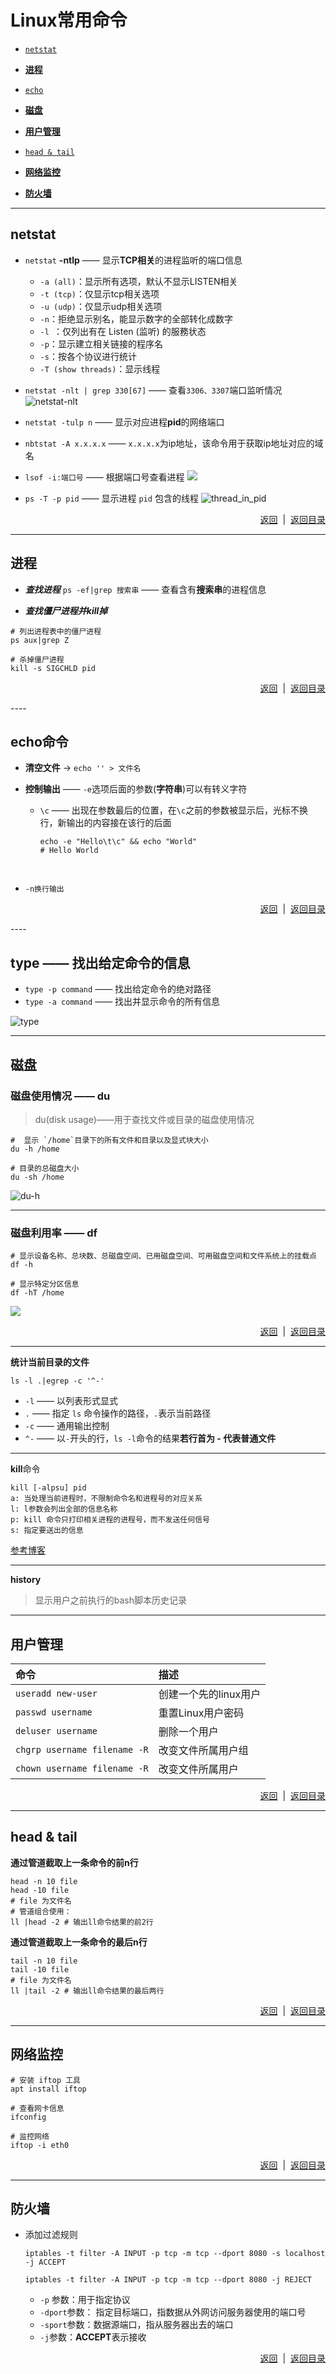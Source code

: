 # <a name="top">Linux常用命令</a> 

+ <a href="#netstat">`netstat`</a>

+ <a href="#ps">**进程**</a>

+ <a href="#echo">`echo`</a>

+ <a href="#disk">**磁盘**</a>

+ <a href="#userManage">**用户管理**</a>

+ <a href="#head_tail">`head & tail`</a>

+ <a href="#network_monitor">**网络监控**</a>

+ <a href="#iptables">**防火墙**</a>

----

## <a name="netstat">netstat</a>

+ `netstat` **-ntlp**  —— 显示**TCP相关**的进程监听的端口信息
  + `-a (all)`：显示所有选项，默认不显示LISTEN相关
  + `-t (tcp)`：仅显示tcp相关选项
  + `-u (udp)`：仅显示udp相关选项
  + `-n`：拒绝显示别名，能显示数字的全部转化成数字
  + `-l `：仅列出有在 Listen (监听) 的服務状态
  + `-p`：显示建立相关链接的程序名
  + `-s`：按各个协议进行统计
  + `-T (show threads)`：显示线程
  
  




+  `netstat -nlt | grep 330[67]` —— 查看`3306、3307`端口监听情况
![netstat-nlt](https://github.com/HurricanGod/Home/blob/master/linux/img/netstat-nlt.png)

+ `netstat -tulp n` —— 显示对应进程**pid**的网络端口


+ `nbtstat -A x.x.x.x` —— `x.x.x.x`为ip地址，该命令用于获取ip地址对应的域名


+ `lsof -i:端口号` —— 根据端口号查看进程
  ![](https://github.com/HurricanGod/Home/blob/master/linux/img/lsof.png)
  

+ `ps -T -p pid` —— 显示进程 `pid` 包含的线程
![thread_in_pid]()

<p align="right"><a href="#netstat">返回</a>&nbsp&nbsp|&nbsp&nbsp<a href="#top">返回目录</a><p>

----

## <a name="ps">进程</a>

+ ***查找进程***
`ps -ef|grep 搜索串` —— 查看含有**搜索串**的进程信息


+ ***查找僵尸进程并kill掉***

```shell
# 列出进程表中的僵尸进程
ps aux|grep Z

# 杀掉僵尸进程
kill -s SIGCHLD pid
```



<p align="right"><a href="#ps">返回</a>&nbsp&nbsp|&nbsp&nbsp<a href="#top">返回目录</a><p>
----

## <a name="echo">echo命令</a>



+ **清空文件**  →  `echo '' > 文件名`


+ **控制输出** —— `-e`选项后面的参数(**字符串**)可以有转义字符
  + `\c` —— 出现在参数最后的位置，在`\c`之前的参数被显示后，光标不换行，新输出的内容接在该行的后面

    ```shell
    echo -e "Hello\t\c" && echo "World"
    # Hello	World
    ```

    ​
+ `-n换行输出`


<p align="right"><a href="#echo">返回</a>&nbsp&nbsp|&nbsp&nbsp<a href="#top">返回目录</a><p>
----

## <a name="type">**type** —— 找出给定命令的信息</a>

+ `type -p command` —— 找出给定命令的绝对路径
+ `type -a command` —— 找出并显示命令的所有信息

![type](https://github.com/HurricanGod/Home/blob/master/linux/img/type.png)



------

## <a name="disk">磁盘</a>

### <a name="du">磁盘使用情况 —— **du**</a>

> du(disk usage)——用于查找文件或目录的磁盘使用情况

```shell
#  显示 `/home`目录下的所有文件和目录以及显式块大小
du -h /home

# 目录的总磁盘大小
du -sh /home

```

![du-h](https://github.com/HurricanGod/Home/blob/master/linux/img/du-h.png)



------

### <a name="df">磁盘利用率 —— **df**</a>

```shell
# 显示设备名称、总块数、总磁盘空间、已用磁盘空间、可用磁盘空间和文件系统上的挂载点
df -h

# 显示特定分区信息
df -hT /home
```


![](https://github.com/HurricanGod/Home/blob/master/linux/img/dfh.png)

<p align="right"><a href="#disk">返回</a>&nbsp&nbsp|&nbsp&nbsp<a href="#top">返回目录</a><p>

------

<a name="calulateFileCount">**统计当前目录的文件**</a>

 `ls -l .|egrep -c '^-'`

+ `-l` —— 以列表形式显式
+ `.` —— 指定 `ls` 命令操作的路径，`.`表示当前路径
+ `-c` —— 通用输出控制
+ `^-` —— 以`-`开头的行，`ls -l`命令的结果**若行首为 - 代表普通文件**




----



<a name="kill">**kill**命令</a>

```shell
kill [-alpsu] pid
a: 当处理当前进程时，不限制命令名和进程号的对应关系
l: l参数会列出全部的信息名称
p: kill 命令只打印相关进程的进程号，而不发送任何信号
s: 指定要送出的信息
```



<a href="http://man.linuxde.net/kill">参考博客</a>

-----

<a name="history">**history**</a>

> 显示用户之前执行的bash脚本历史记录





-----

## <a name="userManage">用户管理</a>

| 命令                           | 描述            |
| :--------------------------- | :------------ |
| `useradd new-user`           | 创建一个先的linux用户 |
| `passwd username`            | 重置Linux用户密码   |
| `deluser username`           | 删除一个用户        |
| `chgrp username filename -R` | 改变文件所属用户组     |
| `chown username filename -R` | 改变文件所属用户      |



<p align="right"><a href="#userManage">返回</a>&nbsp&nbsp|&nbsp&nbsp<a href="#top">返回目录</a><p>

------

## <a name="head_tail">head & tail</a>

**通过管道截取上一条命令的前n行**
```shell
head -n 10 file
head -10 file
# file 为文件名
# 管道组合使用：
ll |head -2	# 输出ll命令结果的前2行
```

**通过管道截取上一条命令的最后n行**

```shell
tail -n 10 file
tail -10 file
# file 为文件名
ll |tail -2	# 输出ll命令结果的最后两行
```

<p align="right"><a href="#head_tail">返回</a>&nbsp&nbsp|&nbsp&nbsp<a href="#top">返回目录</a><p>
  
-----
## <a name="network_monitor">网络监控</a>
```shell
# 安装 iftop 工具
apt install iftop

# 查看网卡信息
ifconfig

# 监控网络
iftop -i eth0
```


<p align="right"><a href="#network_monitor">返回</a>&nbsp&nbsp|&nbsp&nbsp<a href="#top">返回目录</a><p>


----

## <a name="iptables">防火墙</a>

+ 添加过滤规则

  ```shell
  iptables -t filter -A INPUT -p tcp -m tcp --dport 8080 -s localhost -j ACCEPT

  iptables -t filter -A INPUT -p tcp -m tcp --dport 8080 -j REJECT
  ```

  + `-p` 参数：用于指定协议
  + `-dport`参数： 指定目标端口，指数据从外网访问服务器使用的端口号
  + `-sport`参数：数据源端口，指从服务器出去的端口
  + `-j`参数：**ACCEPT**表示接收
  
 <p align="right"><a href="#iptables">返回</a>&nbsp&nbsp|&nbsp&nbsp<a href="#top">返回目录</a><p> 
